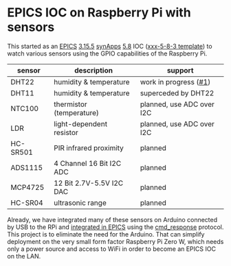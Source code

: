 # EPICS IOC on Raspberry Pi with sensors

This started as an 
[EPICS](http://www.aps.anl.gov/epics)
[3.15.5](http://www.aps.anl.gov/epics/base/R3-15/5.php)
[synApps](https://www1.aps.anl.gov/BCDA/synApps)
[5.8](https://github.com/EPICS-synApps/support/releases/tag/synApps_5_8)
IOC ([xxx-5-8-3 template](https://github.com/epics-modules/xxx/releases/tag/R5-8-3))
to watch various sensors using the GPIO capabilities of
the Raspberry Pi.

sensor | description | support
--- | --- | ---
DHT22 | humidity & temperature | work in progress ([#1](https://github.com/prjemian/raspi_epics_sensors/issues/1))
DHT11 | humidity & temperature | superceded by DHT22
NTC100 | thermistor (temperature) | planned, use ADC over I2C
LDR | light-dependent resistor | planned, use ADC over I2C
HC-SR501 | PIR infrared proximity | planned
ADS1115 | 4 Channel 16 Bit I2C ADC | planned
MCP4725 | 12 Bit 2.7V-5.5V I2C DAC | planned
HC-SR04 | ultrasonic range | planned

Already, we have integrated many of these sensors on Arduino
connected by USB to the RPi and 
[integrated in EPICS](http://prjemian.github.io/cmd_response/epics/streams.html)
using the 
[cmd_response](http://prjemian.github.io/cmd_response/)
protocol.  This project is to eliminate the need 
for the Arduino.  That can simplify deployment on the very
small form factor Raspberry Pi Zero W, which needs only a power
source and access to WiFi in order to become an EPICS IOC
on the LAN.
